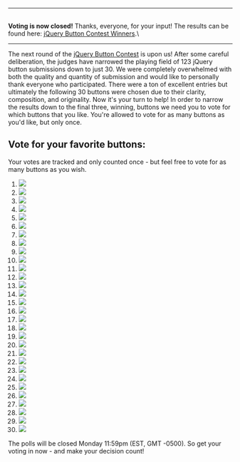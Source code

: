 * * * * *

\
**Voting is now closed!** Thanks, everyone, for your input! The results
can be found here: [jQuery Button Contest
Winners](http://blog.jquery.com/2006/11/07/jquery-button-contest-winners/).\

* * * * *

The next round of the [jQuery Button
Contest](http://blog.jquery.com/2006/10/26/jquery-button-contest-many-prizes/)
is upon us! After some careful deliberation, the judges have narrowed
the playing field of 123 jQuery button submissions down to just 30. We
were completely overwhelmed with both the quality and quantity of
submission and would like to personally thank everyone who participated.
There were a ton of excellent entries but ultimately the following 30
buttons were chosen due to their clarity, composition, and originality.
Now it's your turn to help! In order to narrow the results down to the
final three, winning, buttons we need you to vote for which buttons that
you like. You're allowed to vote for as many buttons as you'd like, but
only once.

Vote for your favorite buttons:
-------------------------------

Your votes are tracked and only counted once - but feel free to vote for
as many buttons as you wish.

1.  ![](http://jquery.com/files/buttons/110x31_bk01.png)
2.  ![](http://jquery.com/files/buttons/110x31_gr01.png)
3.  ![](http://jquery.com/files/buttons/80x15_jquery.png)
4.  ![](http://jquery.com/files/buttons/88x23_bk01.png)
5.  ![](http://jquery.com/files/buttons/88x23_gr01.png)
6.  ![](http://jquery.com/files/buttons/88x31_bk01.png)
7.  ![](http://jquery.com/files/buttons/button_black.png)
8.  ![](http://jquery.com/files/buttons/button_white.png)
9.  ![](http://jquery.com/files/buttons/jquery-3.png)
10. ![](http://jquery.com/files/buttons/jquery-icon.png)
11. ![](http://jquery.com/files/buttons/jquery-logo.png)
12. ![](http://jquery.com/files/buttons/jquery.powered.by.png)
13. ![](http://jquery.com/files/buttons/jquery3-1.png)
14. ![](http://jquery.com/files/buttons/jquery4b.png)
15. ![](http://jquery.com/files/buttons/jquery_1.gif)
16. ![](http://jquery.com/files/buttons/jquery_120x20_white.png)
17. ![](http://jquery.com/files/buttons/jquery_3.gif)
18. ![](http://jquery.com/files/buttons/jquery_4.gif)
19. ![](http://jquery.com/files/buttons/jQuery_power.png)
20. ![](http://jquery.com/files/buttons/jquery_pwrdby-1.png)
21. ![](http://jquery.com/files/buttons/jquery_v02.png)
22. ![](http://jquery.com/files/buttons/jquery_v03.png)
23. ![](http://jquery.com/files/buttons/jqueryjb9.png)
24. ![](http://jquery.com/files/buttons/powered_by_jQ.png)
25. ![](http://jquery.com/files/buttons/powered_by_jQ_small.png)
26. ![](http://jquery.com/files/buttons/powered_by_jQ_stronger.png)
27. ![](http://jquery.com/files/buttons/powered_by_jQ_symmetry.png)
28. ![](http://jquery.com/files/buttons/propal1.png)
29. ![](http://jquery.com/files/buttons/propal2.png)
30. ![](http://jquery.com/files/buttons/pwrd_jquery_130x30a.png)

The polls will be closed Monday 11:59pm (EST, GMT -0500). So get your
voting in now - and make your decision count!
